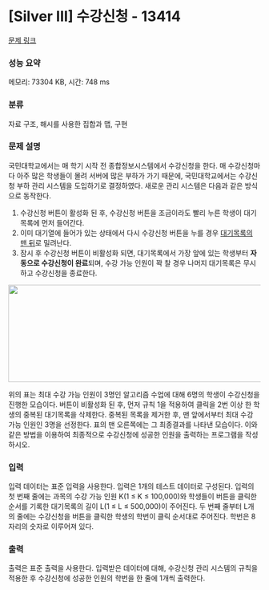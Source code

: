 # [Silver III] 수강신청 - 13414 

[문제 링크](https://www.acmicpc.net/problem/13414) 

### 성능 요약

메모리: 73304 KB, 시간: 748 ms

### 분류

자료 구조, 해시를 사용한 집합과 맵, 구현

### 문제 설명

<p>국민대학교에서는 매 학기 시작 전 종합정보시스템에서 수강신청을 한다. 매 수강신청마다 아주 많은 학생들이 몰려 서버에 많은 부하가 가기 때문에, 국민대학교에서는 수강신청 부하 관리 시스템을 도입하기로 결정하였다. 새로운 관리 시스템은 다음과 같은 방식으로 동작한다.</p>

<ol>
	<li>수강신청 버튼이 활성화 된 후, 수강신청 버튼을 조금이라도 빨리 누른 학생이 대기목록에 먼저 들어간다.</li>
	<li>이미 대기열에 들어가 있는 상태에서 다시 수강신청 버튼을 누를 경우 <u>대기목록의 맨 뒤</u>로 밀려난다.</li>
	<li>잠시 후 수강신청 버튼이 비활성화 되면, 대기목록에서 가장 앞에 있는 학생부터 <strong>자동으로 수강신청이 완료</strong>되며, 수강 가능 인원이 꽉 찰 경우 나머지 대기목록은 무시하고 수강신청을 종료한다.</li>
</ol>

<p style="text-align: center;"><img alt="" src="https://onlinejudgeimages.s3-ap-northeast-1.amazonaws.com/problem/13414/B1.png" style="height:194px; width:546px"></p>

<p>위의 표는 최대 수강 가능 인원이 3명인 알고리즘 수업에 대해 6명의 학생이 수강신청을 진행한 모습이다. 버튼이 비활성화 된 후, 먼저 규칙 1을 적용하여 클릭을 2번 이상 한 학생의 중복된 대기목록을 삭제한다. 중복된 목록을 제거한 후, 맨 앞에서부터 최대 수강 가능 인원인 3명을 선정한다. 표의 맨 오른쪽에는 그 최종결과를 나타낸 모습이다. 이와 같은 방법을 이용하여 최종적으로 수강신청에 성공한 인원을 출력하는 프로그램을 작성하시오.</p>

### 입력 

 <p>입력 데이터는 표준 입력을 사용한다. 입력은 1개의 테스트 데이터로 구성된다. 입력의 첫 번째 줄에는 과목의 수강 가능 인원 K(1 ≤ K ≤ 100,000)와 학생들이 버튼을 클릭한 순서를 기록한 대기목록의 길이 L(1 ≤ L ≤ 500,000)이 주어진다. 두 번째 줄부터 L개의 줄에는 수강신청을 버튼을 클릭한 학생의 학번이 클릭 순서대로 주어진다. 학번은 8자리의 숫자로 이루어져 있다.</p>

### 출력 

 <p>출력은 표준 출력을 사용한다. 입력받은 데이터에 대해, 수강신청 관리 시스템의 규칙을 적용한 후 수강신청에 성공한 인원의 학번을 한 줄에 1개씩 출력한다.</p>

